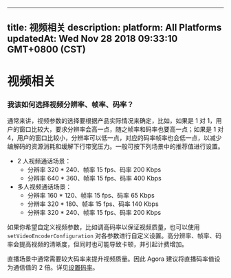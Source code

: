 
---
title: 视频相关
description: 
platform: All Platforms
updatedAt: Wed Nov 28 2018 09:33:10 GMT+0800 (CST)
---
# 视频相关
### 我该如何选择视频分辨率、帧率、码率？

通常来讲，视频参数的选择要根据产品实际情况来确定，比如，如果是 1 对 1，用户的窗口比较大，要求分辨率会高一点，随之帧率和码率也要高一点；如果是 1 对 4，用户的窗口比较小，分辨率可以低一点，对应的码率帧率也会低一点，以减少编解码的资源消耗和缓解下行带宽压力。一般可按下列场景中的推荐值进行设置。

* 2 人视频通话场景：
   * 分辨率 320 * 240、帧率 15 fps、码率 200 Kbps
   * 分辨率 640 * 360、帧率 15 fps、码率 400 Kbps
* 多人视频通话场景：
   * 分辨率 160 * 120、帧率 15 fps、码率 65 Kbps
   * 分辨率 320 * 180、帧率 15 fps、码率 140 Kbps
   * 分辨率 320 * 240、帧率 15 fps、码率 200 Kbps

如果你希望自定义视频参数，比如调高码率以保证视频质量，也可以使用 `setVideoEncoderConfiguration` 对各参数进行自定义设置。高分辨率、帧率、码率会提高视频的清晰度，但同时也可能导致卡顿，并引起计费增加。

直播场景中通常需要较大码率来提升视频质量。因此 Agora 建议将直播码率值设为通信值的 2 倍。详见[设置码率](https://docs.agora.io/cn/Interactive%20Broadcast/API%20Reference/java/classio_1_1agora_1_1rtc_1_1video_1_1_video_encoder_configuration.html#a4b090cd0e9f6d98bcf89cb1c4c2066e8)。



